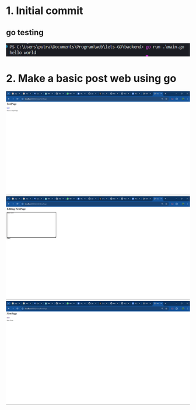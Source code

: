 # 1. Initial commit
## go testing
![alt text](image.png)

# 2. Make a basic post web using go
![alt text](image-1.png)
![alt text](image-2.png)
![alt text](image-3.png)